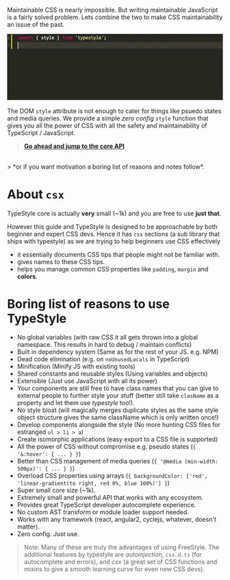 Maintainable CSS is nearly impossible. But writing maintainable JavaScript is a fairly solved problem. Lets combine the two to make CSS maintainability an issue of the past.

![](/images/autocomplete.gif)

The DOM `style` attribute is not enough to cater for things like psuedo states and media queries. We provide a simple *zero config* `style` function that gives you all the power of CSS with all the safety and maintainability of TypeScript / JavaScript. 

> **[Go ahead and jump to the core API](/#/core)** 
<br/>
> *or if you want motivation a boring list of reasons and notes follow*. 

# About `csx`

TypeStyle core is actually **very** small (~1k) and you are free to use **just that**.

However this guide and TypeStyle is designed to be approachable by both beginner and expert CSS devs. Hence it has `csx` sections (a sub library that ships with typestyle) as we are trying to help beginners use CSS effectively

* it essentially documents CSS tips that people might not be familiar with.
* gives names to these CSS tips.
* helps you manage common CSS properties like `padding`, `margin` and **colors**. 

# Boring list of reasons to use TypeStyle

* No global variables (with raw CSS it all gets thrown into a global namespace. This results in hard to debug / maintain conflicts)
* Built in dependency system (Same as for the rest of your JS. e.g. NPM)
* Dead code elimination (e.g. on `noUnusedLocals` in TypeScript)
* Minification (Minify JS with existing tools)
* Shared constants and reusable styles (Using variables and objects)
* Extensible (Just use JavaScript with all its power)
* Your components are still free to have class names that you can give to external people to further style your stuff (better still take `clasName` as a property and let them use *typestyle* too!).
* No style bloat (will magically merges duplicate styles as the same style object structure gives the same className which is only written once!)
* Develop components alongside the style (No more hunting CSS files for estranged `ul > li > a`)
* Create isomorphic applications (easy export to a CSS file is supported)
* All the power of CSS without compromise e.g. pseudo states (`{ '&:hover': { ... } }`)
* Better than CSS management of media queries (`{ '@media (min-width: 500px)': { ... } }`)
* Overload CSS properties using arrays (`{ backgroundColor: ['red', 'linear-gradient(to right, red 0%, blue 100%)'] }`)
* Super small core size (~1k).
* Extremely small and powerful API that works with any ecosystem.
* Provides great TypeScript developer autocomplete experience.
* No custom AST transform or module loader support needed.
* Works with any framework (react, angular2, cyclejs, whatever, doesn't matter).
* Zero config. Just use.

> Note: Many of these are truly the advantages of using FreeStyle. The additional features by typestyle are *autoinjection*, *`css.d.ts`* (for autocomplete and errors), and *csx* (a great set of CSS functions and mixins to give a smooth learning curve for even new CSS devs). 


